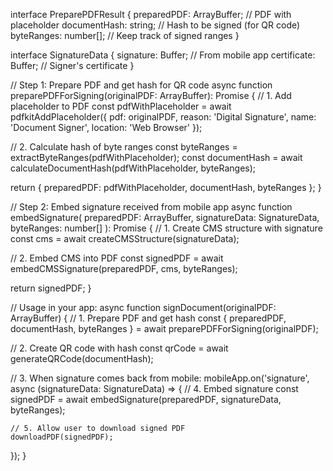 interface PreparePDFResult {
  preparedPDF: ArrayBuffer;  // PDF with placeholder
  documentHash: string;      // Hash to be signed (for QR code)
  byteRanges: number[];     // Keep track of signed ranges
}

interface SignatureData {
  signature: Buffer;        // From mobile app
  certificate: Buffer;      // Signer's certificate
}

// Step 1: Prepare PDF and get hash for QR code
async function preparePDFForSigning(originalPDF: ArrayBuffer): Promise<PreparePDFResult> {
  // 1. Add placeholder to PDF
  const pdfWithPlaceholder = await pdfkitAddPlaceholder({
    pdf: originalPDF,
    reason: 'Digital Signature',
    name: 'Document Signer',
    location: 'Web Browser'
  });

  // 2. Calculate hash of byte ranges
  const byteRanges = extractByteRanges(pdfWithPlaceholder);
  const documentHash = await calculateDocumentHash(pdfWithPlaceholder, byteRanges);

  return {
    preparedPDF: pdfWithPlaceholder,
    documentHash,
    byteRanges
  };
}

// Step 2: Embed signature received from mobile app
async function embedSignature(
  preparedPDF: ArrayBuffer,
  signatureData: SignatureData,
  byteRanges: number[]
): Promise<ArrayBuffer> {
  // 1. Create CMS structure with signature
  const cms = await createCMSStructure(signatureData);
  
  // 2. Embed CMS into PDF
  const signedPDF = await embedCMSSignature(preparedPDF, cms, byteRanges);
  
  return signedPDF;
}

// Usage in your app:
async function signDocument(originalPDF: ArrayBuffer) {
  // 1. Prepare PDF and get hash
  const { preparedPDF, documentHash, byteRanges } = await preparePDFForSigning(originalPDF);
  
  // 2. Create QR code with hash
  const qrCode = await generateQRCode(documentHash);
  
  // 3. When signature comes back from mobile:
  mobileApp.on('signature', async (signatureData: SignatureData) => {
    // 4. Embed signature
    const signedPDF = await embedSignature(preparedPDF, signatureData, byteRanges);
    
    // 5. Allow user to download signed PDF
    downloadPDF(signedPDF);
  });
}